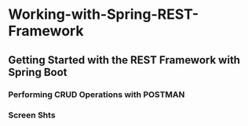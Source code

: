 # Working-with-Spring-REST-Framework

## Getting Started with the REST Framework with Spring Boot

### Performing CRUD Operations with POSTMAN

### Screen Shts
